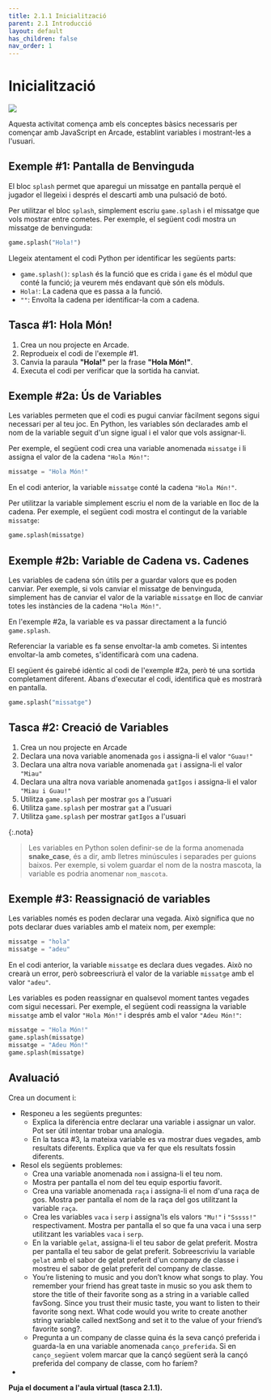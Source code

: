 ```yaml
---
title: 2.1.1 Inicialització
parent: 2.1 Introducció
layout: default
has_children: false
nav_order: 1
---
```


# Inicialització

![](https://pxt.azureedge.net/blob/b4bc6cd29285b5fe867e2da6f51c101faa51b878/static/courses/csintro3/intro/initialization.png)

Aquesta activitat comença amb els conceptes bàsics necessaris per començar amb JavaScript en Arcade, establint variables i mostrant-les a l'usuari.

## Exemple #1: Pantalla de Benvinguda

El bloc `splash` permet que aparegui un missatge en pantalla perquè el jugador el llegeixi i després el descarti amb una pulsació de botó.

Per utilitzar el bloc `splash`, simplement escriu `game.splash` i el missatge que vols mostrar entre cometes. Per exemple, el següent codi mostra un missatge de benvinguda:

```python
game.splash("Hola!")
```

Llegeix atentament el codi Python per identificar les següents parts:

- `game.splash()`: `splash` és la funció que es crida i `game` és el mòdul que conté la funció; ja veurem més endavant què són els mòduls.
- `Hola!`: La cadena que es passa a la funció.
- `""`: Envolta la cadena per identificar-la com a cadena.


## Tasca #1: Hola Món!

1. Crea un nou projecte en Arcade.
2. Reprodueix el codi de l'exemple #1.
3. Canvia la paraula **"Hola!"** per la frase **"Hola Món!"**.
4. Executa el codi per verificar que la sortida ha canviat.

## Exemple #2a: Ús de Variables

Les variables permeten que el codi es pugui canviar fàcilment segons sigui necessari per al teu joc. En Python, les variables són declarades amb el nom de la variable seguit d'un signe igual i el valor que vols assignar-li.

Per exemple, el següent codi crea una variable anomenada `missatge` i li assigna el valor de la cadena `"Hola Món!"`:

```python
missatge = "Hola Món!"
```

En el codi anterior, la variable `missatge` conté la cadena `"Hola Món!"`.

Per utilitzar la variable simplement escriu el nom de la variable en lloc de la cadena. Per exemple, el següent codi mostra el contingut de la variable `missatge`:

```python
game.splash(missatge)
```

## Exemple #2b: Variable de Cadena vs. Cadenes

Les variables de cadena són útils per a guardar valors que es poden canviar. Per exemple, si vols canviar el missatge de benvinguda, simplement has de canviar el valor de la variable `missatge` en lloc de canviar totes les instàncies de la cadena `"Hola Món!"`.

En l'exemple #2a, la variable es va passar directament a la funció ```game.splash```.

Referenciar la variable es fa sense envoltar-la amb cometes. Si intentes envoltar-la amb cometes, s'identificarà com una cadena.

El següent és gairebé idèntic al codi de l'exemple #2a, però té una sortida completament diferent. Abans d'executar el codi, identifica què es mostrarà en pantalla.

```python
game.splash("missatge")
```

## Tasca #2: Creació de Variables

1. Crea un nou projecte en Arcade
2. Declara una nova variable anomenada `gos` i assigna-li el valor `"Guau!"`
3. Declara una altra nova variable anomenada `gat` i assigna-li el valor `"Miau"`
4. Declara una altra nova variable anomenada `gatIgos` i assigna-li el valor `"Miau i Guau!"`
5. Utilitza ```game.splash``` per mostrar `gos` a l'usuari
6. Utilitza ```game.splash``` per mostrar `gat` a l'usuari
7. Utilitza ```game.splash``` per mostrar `gatIgos` a l'usuari

{:.nota}
> Les variables en Python solen definir-se de la forma anomenada **snake_case**, és a dir, amb lletres minúscules i separades per guions baixos.
> Per exemple, si volem guardar el nom de la nostra mascota, la variable es podria anomenar `nom_mascota`.

## Exemple #3: Reassignació de variables

Les variables només es poden declarar una vegada. Això significa que no pots declarar dues variables amb el mateix nom, per exemple:

```python
missatge = "hola"
missatge = "adeu"
```

En el codi anterior, la variable `missatge` es declara dues vegades. Això no crearà un error, però sobreescriurà el valor de la variable `missatge` amb el valor `"adeu"`.

Les variables es poden reassignar en qualsevol moment tantes vegades com sigui necessari. Per exemple, el següent codi reassigna la variable `missatge` amb el valor `"Hola Món!"` i després amb el valor `"Adeu Món!"`:

```python
missatge = "Hola Món!"
game.splash(missatge)
missatge = "Adeu Món!"
game.splash(missatge)
```

## Avaluació

Crea un document i:

- Responeu a les següents preguntes:
  - Explica la diferència entre declarar una variable i assignar un valor. Pot ser útil intentar trobar una analogia.
  - En la tasca #3, la mateixa variable es va mostrar dues vegades, amb resultats diferents. Explica que va fer que els resultats fossin diferents.
- Resol els següents problemes:
  - Crea una variable anomenada `nom` i assigna-li el teu nom.
  - Mostra per pantalla el nom del teu equip esportiu favorit.
  - Crea una variable anomenada `raça` i assigna-li el nom d'una raça de gos. Mostra per pantalla el nom de la raça del gos utilitzant la variable `raça`.
  - Crea les variables `vaca` i `serp` i assigna'ls els valors `"Mu!"` i `"Sssss!"` respectivament. Mostra per pantalla el so que fa una vaca i una serp utilitzant les variables `vaca` i `serp`.
  - En la variable `gelat`, assigna-li el teu sabor de gelat preferit. Mostra per pantalla el teu sabor de gelat preferit. Sobreescriviu la variable `gelat` amb el sabor de gelat preferit d'un company de classe i mostreu el sabor de gelat preferit del company de classe.
  - You’re listening to music and you don’t know what songs to play. You remember your friend has great taste in music so you ask them to store the title of their favorite song as a string in a variable called favSong. Since you trust their music taste, you want to listen to their favorite song next. What code would you write to create another string variable called nextSong and set it to the value of your friend’s favorite song?.
  - Pregunta a un company de classe quina és la seva cançó preferida i guarda-la en una variable anomenada `canço_preferida`. Si en `canço_següent` volem marcar que la cançó següent serà la cançó preferida del company de classe, com ho faríem? 
- 
**Puja el document a l'aula virtual (tasca 2.1.1).**

